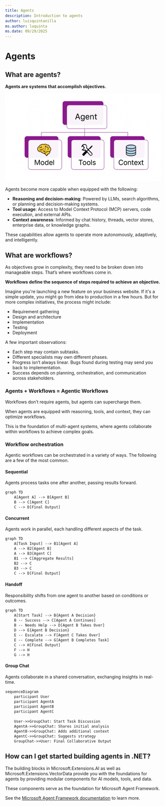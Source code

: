```yaml
---
title: Agents
description: Introduction to agents
author: luisquintanilla
ms.author: luquinta
ms.date: 09/29/2025
---
```


# Agents

## What are agents?

**Agents are systems that accomplish objectives.**

![Components of an agent](../media/agents/agent-components.png)

Agents become more capable when equipped with the following:

- **Reasoning and decision-making**: Powered by LLMs, search algorithms, or planning and decision-making systems.
- **Tool usage**: Access to Model Context Protocol (MCP) servers, code execution, and external APIs.
- **Context awareness**: Informed by chat history, threads, vector stores, enterprise data, or knowledge graphs.

These capabilities allow agents to operate more autonomously, adaptively, and intelligently.

## What are workflows?

As objectives grow in complexity, they need to be broken down into manageable steps. That’s where workflows come in.

**Workflows define the sequence of steps required to achieve an objective.**

Imagine you're launching a new feature on your business website. If it's a simple update, you might go from idea to production in a few hours. But for more complex initiatives, the process might include:

- Requirement gathering
- Design and architecture
- Implementation
- Testing
- Deployment

A few important observations:

- Each step may contain subtasks.
- Different specialists may own different phases.
- Progress isn’t always linear. Bugs found during testing may send you back to implementation.
- Success depends on planning, orchestration, and communication across stakeholders.

### Agents + Workflows = Agentic Workflows

Workflows don’t require agents, but agents can supercharge them.

When agents are equipped with reasoning, tools, and context, they can optimize workflows.

This is the foundation of multi-agent systems, where agents collaborate within workflows to achieve complex goals.

### Workflow orchestration

Agentic workflows can be orchestrated in a variety of ways. The following are a few of the most common.

#### Sequential

Agents process tasks one after another, passing results forward.

```mermaid
graph TD
    A[Agent A] --> B[Agent B]
    B --> C[Agent C]
    C --> D[Final Output]
```

#### Concurrent

Agents work in parallel, each handling different aspects of the task.

```mermaid
graph TD
    A[Task Input] --> B1[Agent A]
    A --> B2[Agent B]
    A --> B3[Agent C]
    B1 --> C[Aggregate Results]
    B2 --> C
    B3 --> C
    C --> D[Final Output]
```

#### Handoff

Responsibility shifts from one agent to another based on conditions or outcomes.

```mermaid
graph TD
    A[Start Task] --> B{Agent A Decision}
    B -- Success --> C[Agent A Continues]
    B -- Needs Help --> D[Agent B Takes Over]
    D --> E{Agent B Decision}
    E -- Escalate --> F[Agent C Takes Over]
    E -- Complete --> G[Agent B Completes Task]
    C --> H[Final Output]
    F --> H
    G --> H
```

#### Group Chat

Agents collaborate in a shared conversation, exchanging insights in real-time.

```mermaid
sequenceDiagram
    participant User
    participant AgentA
    participant AgentB
    participant AgentC

    User->>GroupChat: Start Task Discussion
    AgentA->>GroupChat: Shares initial analysis
    AgentB->>GroupChat: Adds additional context
    AgentC->>GroupChat: Suggests strategy
    GroupChat->>User: Final Collaborative Output
```

## How can I get started building agents in .NET?

The building blocks in Microsoft.Extensions.AI as well as Microsoft.Extensions.VectorData provide you with the foundations for agents by providing modular components for AI models, tools, and data.

These components serve as the foundation for Microsoft Agent Framework. 

See the [Microsoft Agent Framework documentation](/agent-framework/overview/agent-framework-overview) to learn more. 